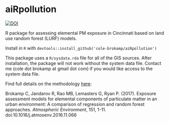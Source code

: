 # aiRpollution


[![DOI](https://zenodo.org/badge/21831/cole-brokamp/aiRpollution.svg)](https://zenodo.org/badge/latestdoi/21831/cole-brokamp/aiRpollution)

R package for assessing elemental PM exposure in Cincinnati based on land use random forest (LURF) models.

Install in `R` with `devtools::install_github('cole-brokamp/aiRpollution')`

This package uses a `R/sysdata.rda` file for all of the GIS sources.
After installation, the package will not work without the system data file.
Contact me (cole dot brokamp at gmail dot com) if you would like access to the system data file.

Find full details on the methodology [here](http://www.sciencedirect.com/science/article/pii/S1352231016309566):

Brokamp C, Jandarov R, Rao MB, Lemasters G, Ryan P. (2017). Exposure assessment models for elemental components of particulate matter in an urban environment: A comparison of regression and random forest approaches. *Atmospheric Environment*, 151, 1-11. doi:10.1016/j.atmosenv.2016.11.066
